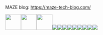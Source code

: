 MAZE blog: <a href="https://maze-tech-blog.com/" style="color:red">https://maze-tech-blog.com/</a><br/>

<a href="https://kaitokosuge.github.io/Space/"><img style="width:50px" src="https://kaitokosuge.github.io/Space/img/pen.png"/></a><a href="https://maze-p-quiz-272cda03fda0.herokuapp.com/"><img style="width:50px" src="https://maze-p-quiz-272cda03fda0.herokuapp.com/maze_logo.png"/></a><a href="https://maze-tech-blog.com/"><img style="width:50px" src="https://maze-tech-blog.com/maze--blog.png"/></a><img src="https://skillicons.dev/icons?i=javascript"/><img src="https://skillicons.dev/icons?i=typescript"/><img src="https://skillicons.dev/icons?i=react"/><img src="https://skillicons.dev/icons?i=tailwindcss"/><img src="https://skillicons.dev/icons?i=next"/><img src="https://skillicons.dev/icons?i=python"/><img src="https://skillicons.dev/icons?i=django"/><img src="https://skillicons.dev/icons?i=php"/><img src="https://skillicons.dev/icons?i=laravel"/>





